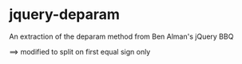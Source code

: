 # jquery-deparam
An extraction of the deparam method from Ben Alman's jQuery BBQ

==> modified to split on first equal sign only
